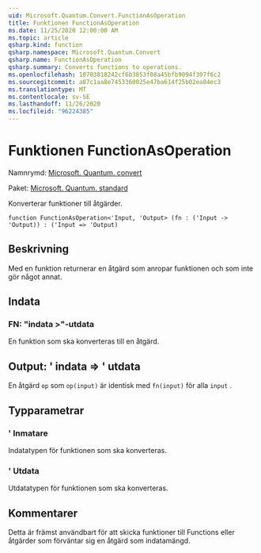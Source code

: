 ```yaml
---
uid: Microsoft.Quantum.Convert.FunctionAsOperation
title: Funktionen FunctionAsOperation
ms.date: 11/25/2020 12:00:00 AM
ms.topic: article
qsharp.kind: function
qsharp.namespace: Microsoft.Quantum.Convert
qsharp.name: FunctionAsOperation
qsharp.summary: Converts functions to operations.
ms.openlocfilehash: 10703818242cf6b3853f08a45bfb9094f397f6c2
ms.sourcegitcommit: a87c1aa8e7453360025e47ba614f25b02ea84ec3
ms.translationtype: MT
ms.contentlocale: sv-SE
ms.lasthandoff: 11/26/2020
ms.locfileid: "96224385"
---
```

# <a name="functionasoperation-function"></a>Funktionen FunctionAsOperation

Namnrymd: [Microsoft. Quantum. convert](xref:Microsoft.Quantum.Convert)

Paket: [Microsoft. Quantum. standard](https://nuget.org/packages/Microsoft.Quantum.Standard)


Konverterar funktioner till åtgärder.

```qsharp
function FunctionAsOperation<'Input, 'Output> (fn : ('Input -> 'Output)) : ('Input => 'Output)
```


## <a name="description"></a>Beskrivning

Med en funktion returnerar en åtgärd som anropar funktionen och som inte gör något annat.

## <a name="input"></a>Indata

### <a name="fn--input---output"></a>FN: "indata >"-utdata

En funktion som ska konverteras till en åtgärd.



## <a name="output--input--output"></a>Output: ' indata => ' utdata 

En åtgärd `op` som `op(input)` är identisk med `fn(input)` för alla `input` .

## <a name="type-parameters"></a>Typparametrar

### <a name="input"></a>' Inmatare

Indatatypen för funktionen som ska konverteras.
### <a name="output"></a>' Utdata

Utdatatypen för funktionen som ska konverteras.

## <a name="remarks"></a>Kommentarer

Detta är främst användbart för att skicka funktioner till Functions eller åtgärder som förväntar sig en åtgärd som indatamängd.